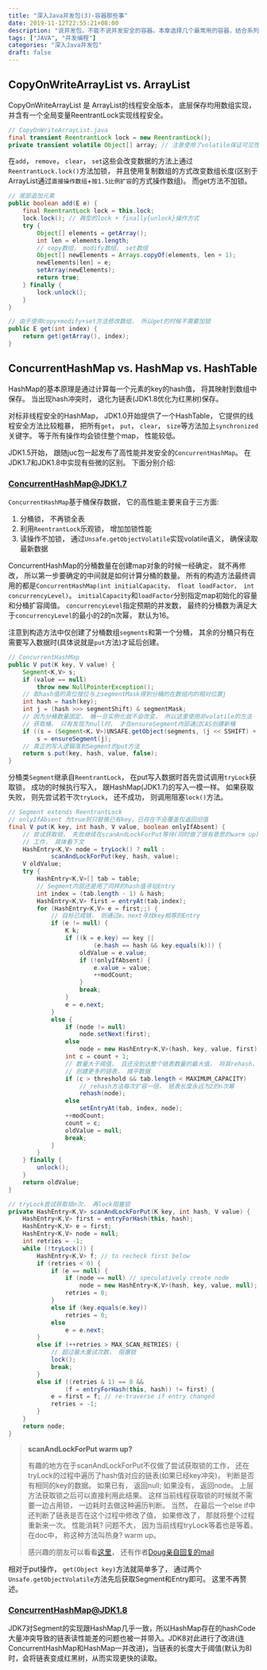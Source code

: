 ```yaml
---
title: "深入Java并发包(3)-容器那些事"
date: 2019-11-12T22:55:21+08:00
description: "说并发包，不能不说并发安全的容器。本章选择几个最常用的容器，结合系列文章分析过的基础加锁组件，看看JUC并发容器底层原理。着重分析线程安全部分。"
tags: ["JAVA", "并发编程"]
categories: "深入Java并发包"
draft: false
---
```


## CopyOnWriteArrayList vs. ArrayList

CopyOnWriteArrayList 是 ArrayList的线程安全版本， 底层保存均用数组实现， 并含有一个全局变量ReentrantLock实现线程安全。 

```java
// CopyOnWriteArrayList.java
final transient ReentrantLock lock = new ReentrantLock();
private transient volatile Object[] array; // 注意使用了volatile保证可见性
```

在`add`， `remove`， `clear`， `set`这些会改变数据的方法上通过`ReentrantLock.lock()`方法加锁， 并且使用复制数组的方式改变数组长度(区别于ArrayList通过`直接操作数组`+`按1.5比例扩容`的方式操作数组)。 而get方法不加锁。 

```java
// 尾部追加元素
public boolean add(E e) {
    final ReentrantLock lock = this.lock;
    lock.lock(); // 典型的lock + finally{unlock}操作方式
    try {
        Object[] elements = getArray();
        int len = elements.length;
        // copy数组， modify数组， set数组
        Object[] newElements = Arrays.copyOf(elements, len + 1);
        newElements[len] = e;
        setArray(newElements);
        return true;
    } finally {
        lock.unlock();
    }
}

// 由于使用copy+modify+set方法修改数组， 所以get的时候不需要加锁
public E get(int index) {
    return get(getArray(), index);
}
```

## ConcurrentHashMap vs. HashMap vs. HashTable

HashMap的基本原理是通过计算每一个元素的key的hash值， 将其映射到数组中保存。 当出现hash冲突时， 退化为链表(JDK1.8优化为红黑树)保存。 

对标非线程安全的HashMap， JDK1.0开始提供了一个HashTable， 它提供的线程安全方法比较粗暴， 把所有`get`， `put`， `clear`， `size`等方法加上`synchronized`关键字。 等于所有操作均会锁住整个map， 性能较低。

JDK1.5开始， 跟随juc包一起发布了高性能并发安全的`ConcurrentHashMap`。 在JDK1.7和JDK1.8中实现有些微的区别。 下面分别介绍:

### ConcurrentHashMap@JDK1.7

`ConcurrentHashMap`基于桶保存数据， 它的高性能主要来自于三方面:

1. 分桶锁， 不再锁全表
2. 利用`ReentrantLock`乐观锁， 增加加锁性能
3. 读操作不加锁， 通过`Unsafe.getObjectVolatile`实现volatile语义， 确保读取最新数据

ConcurrentHashMap的分桶数量在创建map对象的时候一经确定， 就不再修改， 所以第一步要确定的中间就是如何计算分桶的数量。 所有的构造方法最终调用的都是`ConcurrentHashMap(int initialCapacity， float loadFactor， int concurrencyLevel)`。 `initialCapacity`和`loadFactor`分别指定map初始化的容量和分桶扩容阈值。 `concurrencyLevel`指定预期的并发数， 最终的分桶数为满足大于`concurrencyLevel`的最小的2的n次幂， 默认为16。 

注意到构造方法中仅创建了分桶数组`segments`和第一个分桶， 其余的分桶只有在需要写入数据时(具体说就是`put`方法)才延后创建。 

```java
// ConcurrentHashMap
public V put(K key, V value) {
    Segment<K,V> s;
    if (value == null)
        throw new NullPointerException();
    // 取hash值的高位按位与上segmentMask得到分桶的在数组内的相对位置j
    int hash = hash(key);
    int j = (hash >>> segmentShift) & segmentMask;
    // 因为分桶数量固定， 桶一旦实例化就不会改变， 所以这里使用非volatile的方法
    // 获取桶， 只有发现为null时， 才在ensureSegment内部通过CAS创建新桶
    if ((s = (Segment<K，V>)UNSAFE.getObject(segments, (j << SSHIFT) + SBASE)) == null)
        s = ensureSegment(j);
    // 真正的写入逻辑落到Segment的put方法
    return s.put(key, hash, value, false);
}
```

分桶类`Segment`继承自`ReentrantLock`， 在put写入数据时首先尝试调用`tryLock`获取锁， 成功的时候执行写入， 跟HashMap(JDK1.7)的写入一模一样。 如果获取失败， 则先尝试若干次`tryLock`， 还不成功， 则调用阻塞`lock()`方法。 

```java
// Segment extends ReentrantLock
// onlyIfAbsent 为true则只替换已有key，已存在不会覆盖仅返回旧值
final V put(K key, int hash, V value, boolean onlyIfAbsent) {
    // 尝试获取锁， 失败继续在scanAndLockForPut等待(同时做了很有意思的warm up)
    // 工作， 具体看下文
    HashEntry<K,V> node = tryLock() ? null :
            scanAndLockForPut(key, hash, value);
    V oldValue;
    try {
        HashEntry<K,V>[] tab = table;
        // Segment内部还是用了同样的hash值寻址Entry
        int index = (tab.length - 1) & hash;
        HashEntry<K,V> first = entryAt(tab,index);
        for (HashEntry<K,V> e = first;;) {
            // 目标已成链， 则通过e。next寻找key相等的Entry
            if (e != null) {
                K k;
                if ((k = e.key) == key ||
                        (e.hash == hash && key.equals(k))) {
                    oldValue = e.value;
                    if (!onlyIfAbsent) {
                        e.value = value;
                        ++modCount;
                    }
                    break;
                }
                e = e.next;
            }
            else {
                if (node != null)
                    node.setNext(first);
                else
                    node = new HashEntry<K,V>(hash, key, value, first);
                int c = count + 1;
                // 数量大于阈值， 且还没到达整个链表数量的最大值， 将其rehash， 
                // 创建更多的链表， 摊平数据
                if (c > threshold && tab.length < MAXIMUM_CAPACITY)
                    // rehash方法每次扩容一倍， 链表长度永远为2的n次幂
                    rehash(node);
                else
                    setEntryAt(tab, index, node);
                ++modCount;
                count = c;
                oldValue = null;
                break;
            }
        }
    } finally {
        unlock();
    }
    return oldValue;
}

// tryLock尝试获取锁n次， 再lock阻塞锁
private HashEntry<K,V> scanAndLockForPut(K key, int hash, V value) {
    HashEntry<K,V> first = entryForHash(this, hash);
    HashEntry<K,V> e = first;
    HashEntry<K,V> node = null;
    int retries = -1;
    while (!tryLock()) {
        HashEntry<K,V> f; // to recheck first below
        if (retries < 0) {
            if (e == null) {
                if (node == null) // speculatively create node
                    node = new HashEntry<K,V>(hash, key, value, null);
                retries = 0; 
            }
            else if (key.equals(e.key))
                retries = 0;
            else
                e = e.next;
        }
        else if (++retries > MAX_SCAN_RETRIES) {
            // 超过最大重试次数， 阻塞锁
            lock();
            break;
        }
        else if ((retries & 1) == 0 &&
                (f = entryForHash(this, hash)) != first) {
            e = first = f; // re-traverse if entry changed
            retries = -1;
        }
    }
    return node;
}
```

> **scanAndLockForPut warm up?**
>
> 有趣的地方在于scanAndLockForPut不仅做了尝试获取锁的工作， 还在tryLock的过程中遍历了hash值对应的链表(如果已经key冲突)， 判断是否有相同的key的数据。 如果已有， 返回null; 如果没有， 返回node。 上层方法获取锁之后可以直接利用此结果。
> 这样当前线程获取锁的时候就不需要一边占用锁， 一边耗时去做这种遍历判断。 当然， 在最后一个else if中还判断了链表是否在这个过程中修改了值， 如果修改了， 那就将整个过程重新来一次。 性能消耗? 问题不大， 因为当前线程tryLock等着也是等着。 在doc中， 称这种方法叫热身? warm up。
>
> 感兴趣的朋友可以看看[这里](https://stackoverflow。com/questions/31704209/scanandlockforput-in-concurrenthashmap-jdk1-7)， 还有作者[Doug亲自回复的mail ](http://altair。cs。oswego。edu/pipermail/concurrency-interest/2014-August/012881。html)

相对于put操作， `get(Object key)`方法就简单多了， 通过两个`Unsafe.getObjectVolatile`方法先后获取Segment和Entry即可。 这里不再赘述。

### ConcurrentHashMap@JDK1.8

JDK7对Segment的实现跟HashMap几乎一致，所以HashMap存在的hashCode大量冲突导致的链表读性能差的问题也被一并带入。JDK8对此进行了改进(连ConcurrentHashMap和HashMap一并改进)，当链表的长度大于阈值(默认为8)时，会将链表变成红黑树，从而实现更快的读取。
